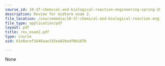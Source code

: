 ```yaml
---
course_id: 10-37-chemical-and-biological-reaction-engineering-spring-2007
description: Review for midterm exam 2.
file_location: /coursemedia/10-37-chemical-and-biological-reaction-engineering-spring-2007/61e8acef1848aae335ea82bedf0b187b_rev_exam2.pdf
file_type: application/pdf
layout: pdf
title: rev_exam2.pdf
type: course
uid: 61e8acef1848aae335ea82bedf0b187b

---
```

None